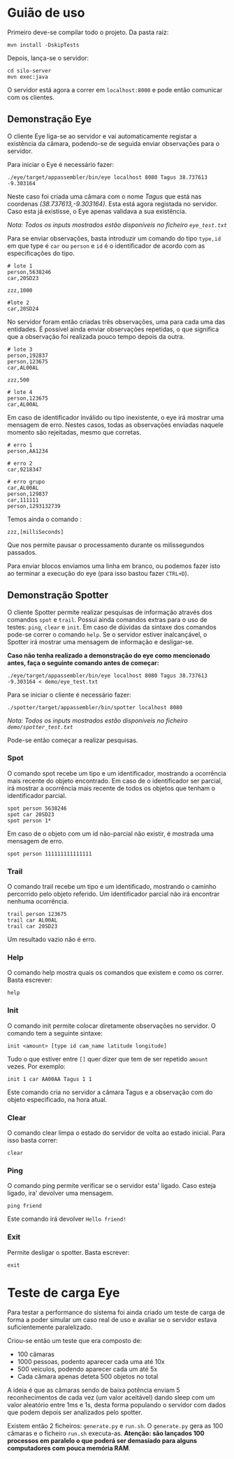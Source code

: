 ﻿# Guião de uso

Primeiro deve-se compilar todo o projeto. Da pasta raiz:
```
mvn install -DskipTests
```


Depois, lança-se o servidor:

```
cd silo-server
mvn exec:java
```


O servidor está agora a correr em `localhost:8000` e pode então comunicar com os clientes.

## Demonstração Eye

O cliente Eye liga-se ao servidor e vai automaticamente registar a existência da câmara, podendo-se de seguida enviar observações para o servidor.

Para iniciar o Eye é necessário fazer:
```
./eye/target/appassembler/bin/eye localhost 8080 Tagus 38.737613 -9.303164
```

Neste caso foi criada uma câmara com o nome *Tagus* que está nas coordenas *(38.737613,-9.303164)*.
Esta está agora registada no servidor. Caso esta já existisse, o Eye apenas validava a sua existência.

*Nota: Todos os inputs mostrados estão disponíveis no ficheiro `eye_test.txt`*

Para se enviar observações, basta introduzir um comando do tipo `type,id` em que type é `car` ou `person` e `id` é o identificador de acordo com as especificações do tipo. 
```
# lote 1
person,5638246
car,20SD23

zzz,1000

#lote 2
car,20SD24
```

No servidor foram então criadas três observações, uma para cada uma das entidades. É possível ainda enviar observações repetidas, o que significa que a observação foi realizada pouco tempo depois da outra.

```
# lote 3
person,192837
person,123675
car,AL00AL

zzz,500

# lote 4
person,123675
car,AL00AL
```

Em caso de identificador inválido ou tipo inexistente, o eye irá mostrar uma mensagem de erro. Nestes casos, todas as observações enviadas naquele momento são rejeitadas, mesmo que corretas.
```
# erro 1
person,AA1234

# erro 2
car,9218347

# erro grupo
car,AL00AL
person,129837
car,111111
person,1293132739
```

Temos ainda o comando :

```
zzz,[milliSeconds]
```

Que nos permite pausar o processamento durante os milissegundos passados.

Para enviar blocos enviamos uma linha em branco, ou podemos fazer isto ao terminar a execução do eye (para isso bastou fazer `CTRL+D`).

## Demonstração Spotter
O cliente Spotter permite realizar pesquisas de informação através dos comandos `spot` e `trail`. Possui ainda comandos extras para o uso de testes: `ping`, `clear` e `init`. Em caso de dúvidas da sintaxe dos comandos pode-se correr o comando `help`.
Se o servidor estiver inalcançável, o Spotter irá mostrar uma mensagem de informação e desligar-se.

**Caso não tenha realizado a demonstração do eye como mencionado antes, faça o seguinte comando antes de começar:**
```
./eye/target/appassembler/bin/eye localhost 8080 Tagus 38.737613 -9.303164 < demo/eye_test.txt
```



Para se iniciar o cliente é necessário fazer:
```
./spotter/target/appassembler/bin/spotter localhost 8080
```


*Nota: Todos os inputs mostrados estão disponíveis no ficheiro `demo/spotter_test.txt`*

Pode-se então começar a realizar pesquisas. 

### Spot
O comando spot recebe um tipo e um identificador, mostrando a ocorrência mais recente do objeto encontrado. Em caso de o identificador ser parcial, irá mostrar a ocorrência mais recente de todos os objetos que tenham o identificador parcial.
```
spot person 5638246
spot car 20SD23
spot person 1*
```

Em caso de o objeto com um id não-parcial não existir, é mostrada uma mensagem de erro. 
```
spot person 111111111111111
```

### Trail
O comando trail recebe um tipo e um identificado, mostrando o caminho percorrido pelo objeto referido. Um identificador parcial não irá encontrar nenhuma ocorrência.

```
trail person 123675
trail car AL00AL
trail car 20SD23
```
Um resultado vazio não é erro.

### Help
O comando help mostra quais os comandos que existem e como os correr. Basta escrever:
```
help
```

### Init
O comando init permite colocar diretamente observações no servidor. O comando tem a seguinte sintaxe:
```
init <amount> [type id cam_name latitude longitude]
```
Tudo o que estiver entre `[]` quer dizer que tem de ser repetido `amount` vezes.
Por exemplo:
```
init 1 car AA00AA Tagus 1 1
```
Este comando cria no servidor a câmara Tagus e a observação com do objeto especificado, na hora atual.

### Clear
O comando clear limpa o estado do servidor de volta ao estado inicial. Para isso basta correr:
```
clear
```

### Ping
O comando ping permite verificar se o servidor esta' ligado. Caso esteja ligado, ira' devolver uma mensagem.
```
ping friend
```
Este comando irá devolver `Hello friend!`

### Exit
Permite desligar o spotter. Basta escrever:
```
exit
```

# Teste de carga Eye
Para testar a performance do sistema foi ainda criado um teste de carga de forma a poder simular um caso real de uso e avaliar se o servidor estava suficientemente paralelizado.

Criou-se então um teste que era composto de:
* 100 câmaras
* 1000 pessoas, podento aparecer cada uma até 10x
* 500 veículos, podendo aparecer cada um até 5x
* Cada câmara apenas deteta 500 objetos no total

A ideia  é que as câmaras sendo de baixa potência enviam 5 reconhecimentos de cada vez (um valor aceitável) dando sleep com um valor aleatório entre 1ms e 1s, desta forma populando o servidor com dados que podem depois ser analizados pelo spotter.

Existem então 2 ficheiros: `generate.py` e `run.sh`. O `generate.py` gera as 100 câmaras e o ficheiro `run.sh` executa-as. **Atenção: são lançados 100 processos em paralelo o que poderá ser demasiado para alguns computadores com pouca memória RAM**.


